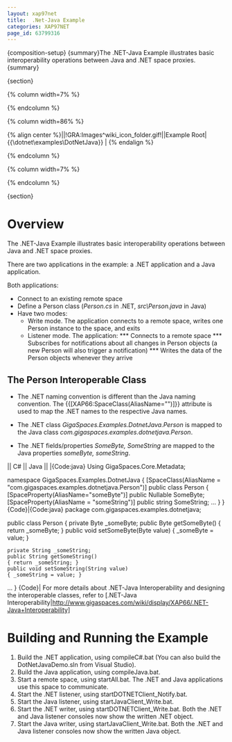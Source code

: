 ```yaml
---
layout: xap97net
title:  .Net-Java Example
categories: XAP97NET
page_id: 63799316
---
```


{composition-setup}
{summary}The .NET-Java  Example illustrates basic interoperability operations between Java and .NET space proxies.{summary}

{section}

{% column width=7% %}

{% endcolumn %}

{% column width=86% %}

{% align center %}||!GRA:Images^wiki_icon_folder.gif!||Example Root|{{<GigaSpaces Root>\dotnet\examples\DotNetJava}} |
{% endalign %}

{% endcolumn %}

{% column width=7% %}

{% endcolumn %}

{section}

# Overview

The .NET-Java  Example illustrates basic interoperability operations between Java and .NET space proxies.

There are two applications in the example: a .NET application and a Java application.

Both applications:
- Connect to an existing remote space
- Define a Person class (*Person.cs* in .NET, *src\Person.java* in Java)
- Have two modes:
    - Write mode. The application connects to a remote space, writes one Person instance to the space, and exits
    - Listener mode. The application:
  *** Connects to a remote space
  *** Subscribes for notifications about all changes in Person objects (a new Person will also trigger a notification)
  *** Writes the data of the Person objects whenever they arrive

## The Person Interoperable Class

- The .NET naming convention is different than the Java naming convention.
The {{\[XAP66:SpaceClass(AliasName="")\]}} attribute is used to map the .NET names to the respective Java names.

- The .NET class *GigaSpaces.Examples.DotnetJava.Person* is mapped to the Java class *com.gigaspaces.examples.dotnetjava.Person*.

- The .NET fields/properties *SomeByte, SomeString* are mapped to the Java properties *someByte, someString*.

|| C# || Java ||
|{Code:java}
Using GigaSpaces.Core.Metadata;

namespace GigaSpaces.Examples.DotnetJava
{
    [SpaceClass(AliasName = "com.gigaspaces.examples.dotnetjava.Person")]
    public class Person
    {
    [SpaceProperty(AliasName="someByte")]
    public Nullable<byte> SomeByte;
    [SpaceProperty(AliasName = "someString")]
    public string SomeString;
...
    }
}
{Code}|{Code:java}
package com.gigaspaces.examples.dotnetjava;

public class Person
{
    private Byte _someByte;
    public Byte getSomeByte()
    { return _someByte; }
    public void setSomeByte(Byte value)
    { _someByte = value; }

    private String _someString;
    public String getSomeString()
    { return _someString; }
    public void setSomeString(String value)
    { _someString = value; }
...
}
{Code}|
For more details about .NET-Java Interoperability and designing the interoperable classes, refer to [.NET-Java Interoperability|http://www.gigaspaces.com/wiki/display/XAP66/.NET-Java+Interoperability]

# Building and Running the Example

1. Build the .NET application, using compileC#.bat (You can also build the DotNetJavaDemo.sln from Visual Studio).
2. Build the Java application, using compileJava.bat.
3. Start a remote space, using startAll.bat. The .NET and Java applications use this space to communicate.
4. Start the .NET listener, using startDOTNETClient_Notify.bat.
5. Start the Java listener, using startJavaClient_Write.bat.
6. Start the .NET writer, using startDOTNETClient_Write.bat. Both the .NET and Java listener consoles now show the written .NET object.
7. Start the Java writer, using startJavaClient_Write.bat. Both the .NET and Java listener consoles now show the written Java object.